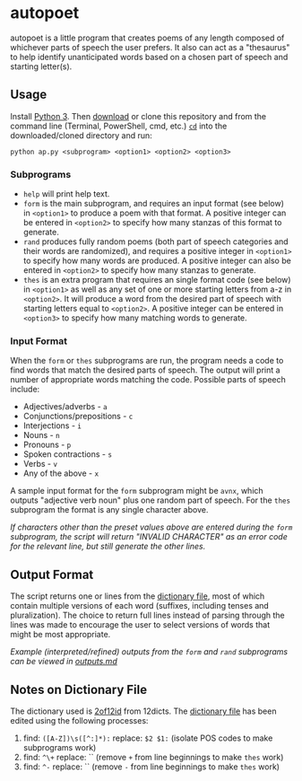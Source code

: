 # autopoet
autopoet is a little program that creates poems of any length composed of whichever parts of speech the user prefers. It also can act as a "thesaurus" to help identify unanticipated words based on a chosen part of speech and starting letter(s).

## Usage
Install [Python 3](https://www.python.org/downloads/). Then [download](https://github.com/tylerdq/autopoet/archive/master.zip) or clone this repository and from the command line (Terminal, PowerShell, cmd, etc.) [`cd`](https://www.git-tower.com/learn/git/ebook/en/command-line/appendix/command-line-101) into the downloaded/cloned directory and run:

`python ap.py <subprogram> <option1> <option2> <option3>`

### Subprograms
* `help` will print help text.
* `form` is the main subprogram, and requires an input format (see below) in `<option1>` to produce a poem with that format. A positive integer can be entered in `<option2>` to specify how many stanzas of this format to generate.
* `rand` produces fully random poems (both part of speech categories and their words are randomized), and requires a positive integer in `<option1>` to specify how many words are produced. A positive integer can also be entered in `<option2>` to specify how many stanzas to generate.
* `thes` is an extra program that requires an single format code (see below) in `<option1>` as well as any set of one or more starting letters from a-z in `<option2>`. It will produce a word from the desired part of speech with starting letters equal to `<option2>`. A positive integer can be entered in `<option3>` to specify how many matching words to generate.

### Input Format
When the `form` or `thes` subprograms are run, the program needs a code to find words that match the desired parts of speech. The output will print a number of appropriate words matching the code. Possible parts of speech include:

* Adjectives/adverbs - `a`
* Conjunctions/prepositions - `c`
* Interjections - `i`
* Nouns - `n`
* Pronouns - `p`
* Spoken contractions - `s`
* Verbs - `v`
* Any of the above - `x`

A sample input format for the `form` subprogram might be `avnx`, which outputs "adjective verb noun" plus one random part of speech. For the `thes` subprogram the format is any single character above.

*If characters other than the preset values above are entered during the `form` subprogram, the script will return "INVALID CHARACTER" as an error code for the relevant line, but still generate the other lines.*

## Output Format
The script returns one or lines from the [dictionary file](words.txt), most of which contain multiple versions of each word (suffixes, including tenses and pluralization). The choice to return full lines instead of parsing through the lines was made to encourage the user to select versions of words that might be most appropriate.

*Example (interpreted/refined) outputs from the `form` and `rand` subprograms can be viewed in [outputs.md](outputs.md)*

## Notes on Dictionary File
The dictionary used is [2of12id](http://wordlist.aspell.net/alt12dicts-infl-readme/) from 12dicts. The [dictionary file](words.txt) has been edited using the following processes:

1. find: `([A-Z])\s([^:]*):` replace: `$2 $1:` (isolate POS codes to make subprograms work)
2. find: `^\+` replace: `` (remove `+` from line beginnings to make `thes` work)
3. find: `^-` replace: `` (remove `-` from line beginnings to make `thes` work)